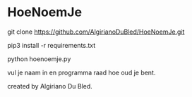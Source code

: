 # HoeNoemJe

git clone 
https://github.com/AlgirianoDuBled/HoeNoemJe.git

pip3 install -r requirements.txt

python hoenoemje.py

vul je naam in en programma raad hoe oud je bent.

created by Algiriano Du Bled.
